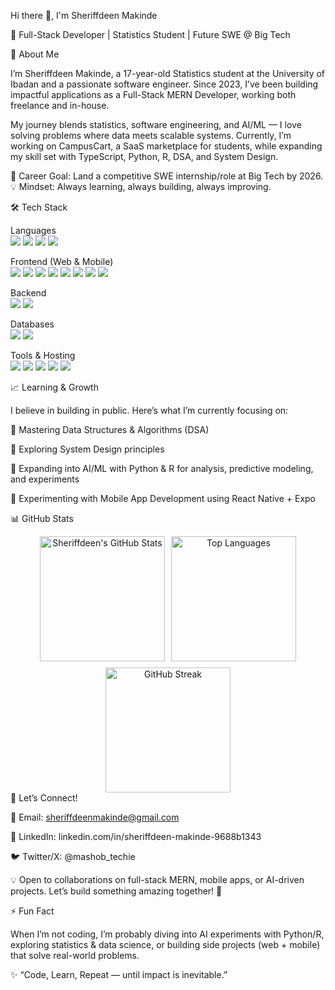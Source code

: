 Hi there 👋, I'm Sheriffdeen Makinde

🚀 Full-Stack Developer | Statistics Student | Future SWE @ Big Tech

🌟 About Me

I’m Sheriffdeen Makinde, a 17-year-old Statistics student at the University of Ibadan and a passionate software engineer. Since 2023, I’ve been building impactful applications as a Full-Stack MERN Developer, working both freelance and in-house.

My journey blends statistics, software engineering, and AI/ML — I love solving problems where data meets scalable systems.
Currently, I’m working on CampusCart, a SaaS marketplace for students, while expanding my skill set with TypeScript, Python, R, DSA, and System Design.

🎯 Career Goal: Land a competitive SWE internship/role at Big Tech by 2026.
💡 Mindset: Always learning, always building, always improving.

🛠️ Tech Stack
<p align="center">

Languages
<br>
<img src="https://img.shields.io/badge/JavaScript-F7DF1E?logo=javascript&logoColor=black" />
<img src="https://img.shields.io/badge/TypeScript-3178C6?logo=typescript&logoColor=white" />
<img src="https://img.shields.io/badge/Python-3776AB?logo=python&logoColor=white" /> <!-- Used in AI/ML experiments -->
<img src="https://img.shields.io/badge/R-276DC3?logo=r&logoColor=white" /> <!-- Used in statistical analysis -->

Frontend (Web & Mobile)
<br>
<img src="https://img.shields.io/badge/React-20232A?logo=react&logoColor=61DAFB" />
<img src="https://img.shields.io/badge/Next.js-000000?logo=nextdotjs&logoColor=white" />
<img src="https://img.shields.io/badge/Tailwind_CSS-38B2AC?logo=tailwind-css&logoColor=white" />
<img src="https://img.shields.io/badge/Material_UI-007FFF?logo=mui&logoColor=white" />
<img src="https://img.shields.io/badge/ShadCN-000000?logo=vercel&logoColor=white" />
<img src="https://img.shields.io/badge/Chakra_UI-319795?logo=chakraui&logoColor=white" />
<img src="https://img.shields.io/badge/React_Native-20232A?logo=react&logoColor=61DAFB" /> <!-- Mobile Apps -->
<img src="https://img.shields.io/badge/Expo-000020?logo=expo&logoColor=white" /> <!-- React Native framework -->

Backend
<br>
<img src="https://img.shields.io/badge/Node.js-43853D?logo=node-dot-js&logoColor=white" />
<img src="https://img.shields.io/badge/Express.js-000000?logo=express&logoColor=white" />

Databases
<br>
<img src="https://img.shields.io/badge/MongoDB-47A248?logo=mongodb&logoColor=white" />
<img src="https://img.shields.io/badge/Firebase-FFCA28?logo=firebase&logoColor=black" />

Tools & Hosting
<br>
<img src="https://img.shields.io/badge/Git-F05032?logo=git&logoColor=white" />
<img src="https://img.shields.io/badge/GitHub-181717?logo=github&logoColor=white" />
<img src="https://img.shields.io/badge/Netlify-00C7B7?logo=netlify&logoColor=white" />
<img src="https://img.shields.io/badge/Vercel-000000?logo=vercel&logoColor=white" />
<img src="https://img.shields.io/badge/Cursor-1F1F1F?logo=visualstudiocode&logoColor=white" />

</p>
📈 Learning & Growth

I believe in building in public. Here’s what I’m currently focusing on:

🔹 Mastering Data Structures & Algorithms (DSA)

🔹 Exploring System Design principles

🔹 Expanding into AI/ML with Python & R for analysis, predictive modeling, and experiments

🔹 Experimenting with Mobile App Development using React Native + Expo

📊 GitHub Stats
<div align="center" style="display: flex; flex-wrap: wrap; justify-content: center; gap: 10px;"> <img src="https://github-readme-stats.vercel.app/api?username=MashobTechie&show_icons=true&theme=radical" alt="Sheriffdeen's GitHub Stats" height="200"/> <img src="https://github-readme-stats.vercel.app/api/top-langs/?username=MashobTechie&layout=compact&theme=radical" alt="Top Languages" height="200"/> <img src="https://github-readme-streak-stats.herokuapp.com/?user=MashobTechie&theme=radical" alt="GitHub Streak" height="200"/> </div>
🤝 Let’s Connect!

📧 Email: sheriffdeenmakinde@gmail.com

💼 LinkedIn: linkedin.com/in/sheriffdeen-makinde-9688b1343

🐦 Twitter/X: @mashob_techie

💡 Open to collaborations on full-stack MERN, mobile apps, or AI-driven projects.
Let’s build something amazing together! 🚀

⚡ Fun Fact

When I’m not coding, I’m probably diving into AI experiments with Python/R, exploring statistics & data science, or building side projects (web + mobile) that solve real-world problems.

✨ “Code, Learn, Repeat — until impact is inevitable.”
